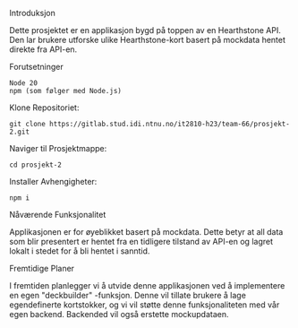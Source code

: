 Introduksjon

Dette prosjektet er en applikasjon bygd på toppen av en Hearthstone API. Den lar brukere utforske ulike Hearthstone-kort basert på mockdata hentet direkte fra API-en.

Forutsetninger

    Node 20
    npm (som følger med Node.js)

Klone Repositoriet:

`git clone https://gitlab.stud.idi.ntnu.no/it2810-h23/team-66/prosjekt-2.git`

Naviger til Prosjektmappe:

`cd prosjekt-2`

Installer Avhengigheter:

`npm i`

Nåværende Funksjonalitet

Applikasjonen er for øyeblikket basert på mockdata. Dette betyr at all data som blir presentert er hentet fra en tidligere tilstand av API-en og lagret lokalt i stedet for å bli hentet i sanntid.

Fremtidige Planer

I fremtiden planlegger vi å utvide denne applikasjonen ved å implementere en egen "deckbuilder" -funksjon. Denne vil tillate brukere å lage egendefinerte kortstokker, og vi vil støtte denne funksjonaliteten med vår egen backend. Backended vil også erstette mockupdataen.
